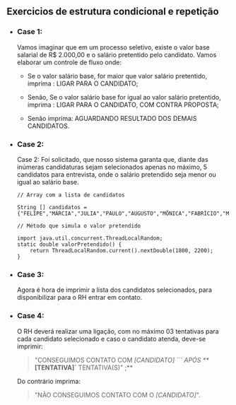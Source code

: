 ## Exercicios de estrutura condicional e repetição

* ### Case 1:
    Vamos imaginar que em um processo seletivo, existe o valor base salarial de R$ 2.000,00 e o salário pretentido pelo candidato. Vamos elaborar um controle de fluxo onde:
  
    * Se o valor salário base, for maior que valor salário pretentido, imprima : LIGAR PARA O CANDIDATO;
  
    * Senão, Se o valor salário base for igual ao valor salário pretentido, imprima : LIGAR PARA O CANDIDATO, COM CONTRA PROPOSTA;
  
    * Senão imprima: AGUARDANDO RESULTADO DOS DEMAIS CANDIDATOS.

* ### Case 2:
  Case 2: Foi solicitado, que nosso sistema garanta que, diante das inúmeras candidaturas sejam selecionados apenas no máximo, 5 candidatos para entrevista, onde o salário pretendido seja menor ou igual ao salário base.

  ```
  // Array com a lista de candidatos

  String [] candidatos = {"FELIPE","MÁRCIA","JULIA","PAULO","AUGUSTO","MÔNICA","FABRÍCIO","MIRELA","DANIELA","JORGE"};
  ```


  ```
  // Método que simula o valor pretendido

  import java.util.concurrent.ThreadLocalRandom;
  static double valorPretendido() {
      return ThreadLocalRandom.current().nextDouble(1800, 2200);
  }
  ```

* ### Case 3:
  Agora é hora de imprimir a lista dos candidatos selecionados, para disponibilizar para o RH entrar em contato.

* ### Case 4:
  O RH deverá realizar uma ligação, com no máximo 03 tentativas para cada candidato selecionado e caso o candidato atenda, deve-se imprimir:

  > "CONSEGUIMOS CONTATO COM _[CANDIDATO] ``` APÓS **_**[TENTATIVA]`** TENTATIVA(S)" ;**
    
  Do contrário imprima: 
  > "NÃO CONSEGUIMOS CONTATO COM O _[CANDIDATO]_".